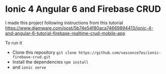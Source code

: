 # Ionic 4 Angular 6 and Firebase CRUD

I made this project following instructions from this tutorial https://www.djamware.com/post/5b74e54f80aca74669894413/ionic-4-and-angular-6-tutorial-firebase-realtime-crud-mobile-app

To run it

- Clone this repository
`git clone https://github.com/vasconce7os/ionic-firebase-crud.git`
- Install the dependencies `npm install`
- and `ionic serve`

